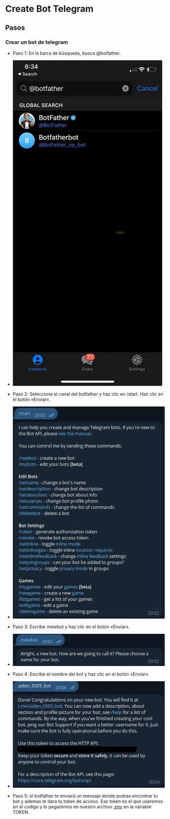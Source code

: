 # Create Bot Telegram
## Pasos
### Crear un bot de telegram
- Paso 1: En la barra de búsqueda, busca @botfather.
- ![telegram1](/media/telegrambot/telegram1.png)

- Paso 2: Selecciona el canal del botfather y haz clic en /start. Haz clic en el botón «Enviar».
- ![tele2](/media/telegrambot/tele2.png)

- Paso 3: Escribe /newbot y haz clic en el botón «Enviar».
- ![tele3](/media/telegrambot/tele3.png)

- Paso 4: Escribe el nombre del bot y haz clic en el botón «Enviar».
- ![tele4](/media/telegrambot/tele4.jpg)

- Paso 5: el botfather te enviará un mensaje donde podras encontrar tu bot y ademas te dara tu token de acceso. Ese token es el que usaremos en el codigo y lo pegaremos en nuestro archivo [.env](.env.example) en la variable TOKEN.

